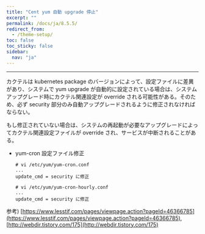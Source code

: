 ```yaml
---
title: "Cent yum 自動 upgrade 停止"
excerpt: ""
permalink: /docs/ja/8.5.5/
redirect_from:
  - /theme-setup/
toc: false
toc_sticky: false
sidebar:
  nav: "ja"
---
```


---
カクテルは kubernetes package のバージョンによって、設定ファイルに差異があり、システムで yum upgrade が自動的に設定されている場合は、システムアップグレード時にカクテル関連設定が override される可能性がある。そのため、必ず security 部分のみ自動アップグレードされるように修正されなければならない。

もし修正されていない場合は、システムの再起動が必要なアップグレードによってカクテル関連設定ファイルが override され、サービスが中断されることがある。

* yum-cron 設定ファイル修正

    ```
    # vi /etc/yum/yum-cron.conf
    ...
    update_cmd = security に修正
    
    # vi /etc/yum/yum-cron-hourly.conf
    ...
    update_cmd = security に修正
    ```

参考) [https://www.lesstif.com/pages/viewpage.action?pageId=46366785](https://www.lesstif.com/pages/viewpage.action?pageId=46366785), [http://webdir.tistory.com/175](http://webdir.tistory.com/175)
